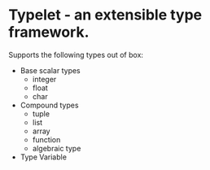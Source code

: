 # Typelet - an extensible type framework.

Supports the following types out of box:

* Base scalar types
    * integer
    * float
    * char
* Compound types
    * tuple
    * list
    * array
    * function
    * algebraic type
* Type Variable


